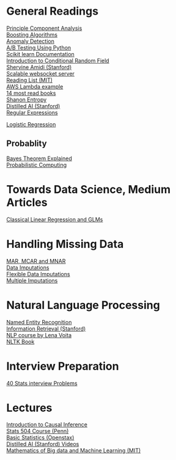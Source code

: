 # General Readings

<a href="https://builtin.com/data-science/step-step-explanation-principal-component-analysis"> Principle Component Analysis </a> <br>
<a href="https://www.kdnuggets.com/2022/07/boosting-machine-learning-algorithms-overview.html"> Boosting Algorithms </a><br>
<a href="https://deepnote.com/@christopher-hui/Anomaly-Detection-Analysis-Isolation-Forest-wBLaaICBTi6byIvFmhwtbA"> Anomaly Detection </a><br>
<a href="https://www.analyticsvidhya.com/blog/2020/10/ab-testing-data-science/"> A/B Testing Using Python</a><br>
<a href="https://scikit-learn.org/stable/"> Scikit learn Documentation </a><br>
<a href="https://homepages.inf.ed.ac.uk/csutton/publications/crftut-fnt.pdf"> Introduction to Conditional Random Field </a><br>
<a href="https://stanford.edu/~shervine/teaching/cs-221/"> Shervine Amidi (Stanford) </a> <br>
<a href="https://betterprogramming.pub/implement-a-scalable-websocket-server-with-spring-boot-redis-pub-sub-and-redis-streams-b6b8cc08767f"> Scalable websocket server </a> <br> 
<a href="http://probcomp.csail.mit.edu/reading-list/"> Reading List (MIT) </a><br>
<a href="https://medium.com/@danilop/aws-lambda-calling-functions-from-a-web-browser-338fbcb6a44d"> AWS Lambda example </a><br>
<a href="https://mltechniques.com/2022/06/13/math-for-machine-learning-12-must-read-books/"> 14 most read books </a><br>
<a href="https://www.yacinemahdid.com/shannon-entropy-from-theory-to-python/"> Shanon Entropy </a><br>
<a href="https://aman.ai/read/"> Distilled AI (Stanford)</a><br>
<a href="https://coderpad.io/blog/development/the-complete-guide-to-regular-expressions-regex/?li_fat_id=69997f8e-90a0-4bd8-a50d-6f32f4c66a9c"> 
Regular Expressions </a>

<a href="https://mlu-explain.github.io/logistic-regression/"> Logistic Regression </a>


## Probablity 

<a href="https://towardsai.net/p/machine-learning/bayes-theorem-explained?"> Bayes Theorem Explained </a> <br>
<a href="http://probcomp.csail.mit.edu/reading-list/"> Probabilistic Computing </a> <br>

# Towards Data Science, Medium Articles

<a href="https://towardsdatascience.com/linear-regression-or-generalized-linear-model-1636e29803d0"> Classical Linear Regression and GLMs </a><br>


# Handling Missing Data

<a href="https://www.linkedin.com/pulse/difference-between-mar-mcar-mnar-missing-data-zakarie-a-hashi/"> MAR, MCAR and MNAR </a> <br>
<a href="https://datascienceplus.com/imputing-missing-data-with-r-mice-package/"> Data Imputations </a> <br>
<a href="https://stefvanbuuren.name/fimd/symbol-description.html"> Flexible Data Imputations </a><br>
<a href="https://stats.oarc.ucla.edu/r/faq/how-do-i-perform-multiple-imputation-using-predictive-mean-matching-in-r/"> Multiple Imputations </a> <br>

# Natural Language Processing

<a href="https://nlpforhackers.io/named-entity-extraction/"> Named Entity Recognition </a><br>
<a href="https://nlp.stanford.edu/IR-book/html/htmledition/irbook.html"> Information Retrieval (Stanford) </a><br>
<a href="https://lena-voita.github.io/nlp_course.html"> NLP course by Lena Voita </a><br> 
<a href="https://www.nltk.org/book/"> NLTK Book </a> <br>

# Interview Preparation

<a href="https://towardsdatascience.com/40-statistics-interview-problems-and-answers-for-data-scientists-6971a02b7eee"> 40 Stats interview Problems </a>
# Lectures

<a href="https://www.bradyneal.com/causal-inference-course"> Introduction to Causal Inference </a> <br>
<a href="https://online.stat.psu.edu/stat504/"> Stats 504 Course (Penn) </a> <br>
<a href="https://openstax.org/books/statistics/pages/preface"> Basic Statistics (Openstax) </a><br>
<a href="https://aman.ai/watch/"> Distilled AI (Stanford) Videos </a><br>
<a href="https://www.youtube.com/watch?v=0sKPkJME2Jw"> Mathematics of Big data and Machine Learning (MIT) </a>

